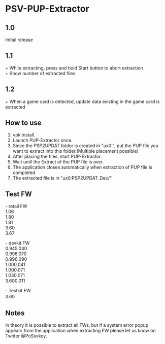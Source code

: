 # PSV-PUP-Extractor  
  
  
## 1.0  
Initial release  
  
## 1.1  
\+ While extracting, press and hold Start button to abort extraction  
\+ Show number of extracted files  

## 1.2  
  
\+ When a game card is detected, update data existing in the game card is extracted  
  
  
## How to use  
  
1. vpk install.  
2. Launch PUP-Extractor once.  
3. Since the PSP2UPDAT folder is created in "ux0:", put the PUP file you want to extract into this folder.(Multiple placement possible)  
4. After placing the files, start PUP-Extractor.  
5. Wait until the Extract of the PUP file is over.  
6. The application closes automatically when extraction of PUP file is completed  
7. The extracted file is in "ux0:PSP2UPDAT_Dec/"  
  
  
## Test FW

\- retail FW<br/>
1.06<br/>
1.80<br/>
1.81<br/>
3.60<br/>
3.67<br/>

\- devkit FW  
0.945.040  
0.996.070  
0.996.090  
1.000.041  
1.000.071  
1.030.071  
3.600.011  

\- Testkit FW  
3.60  
　　
  
  
## Notes  
  
In theory it is possible to extract all FWs, but if a system error popup appears from the application when extracting FW please let us know on Twitter @PoSsvkey.
